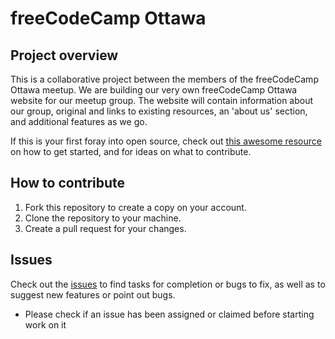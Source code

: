 # freeCodeCamp Ottawa

## Project overview
This is a collaborative project between the members of the freeCodeCamp Ottawa meetup. We are building our very own freeCodeCamp Ottawa website for our meetup group. The website will contain information about our group, original and links to existing resources, an 'about us' section, and additional features as we go.

If this is your first foray into open source, check out [this awesome resource](https://opensource.guide/how-to-contribute/#how-to-submit-a-contribution) on how to get started, and for ideas on what to contribute.

## How to contribute
1. Fork this repository to create a copy on your account.
2. Clone the repository to your machine.
3. Create a pull request for your changes.

## Issues
Check out the [issues](https://github.com/fccOttawa/website/issues) to find tasks for completion or bugs to fix, as well as to suggest new features or point out bugs. 
* Please check if an issue has been assigned or claimed before starting work on it 
